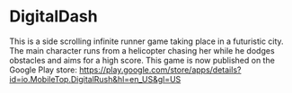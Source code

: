 # DigitalDash

This is a side scrolling infinite runner game taking place in a futuristic city.  The main character runs from a helicopter chasing her while he dodges obstacles and aims for a high score.  This game is now published on the Google Play store: https://play.google.com/store/apps/details?id=io.MobileTop.DigitalRush&hl=en_US&gl=US
